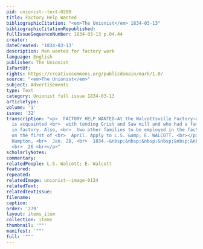 ```yaml
---
pid: unionist--text-0280
title: Factory Help Wanted
bibliographicCitation: "<em>The Unionist</em> 1834-03-13"
bibliographicCitationRepublished: 
fullIssueSequenceNumber: 1834-03-13 p.04.44
creator: 
dateCreated: '1834-03-13'
description: Men wanted for factory work
language: English
publisher: The Unionist
IsPartOf: 
rights: https://creativecommons.org/publicdomain/mark/1.0/
source: "<em>The Unionist</em>"
subject: Advertisements
type: Text
category: Unionist full issue 1834-03-13
articleType: 
volume: '1'
issue: '32'
transcription: "<p>  FACTORY HELP WANTED—At the Walcottsville Factory—a miller who
  is acquainted <br>  with tending Grist and Saw mill and who had a family to work
  in factory. Also, <br>  two other families to be employed in the factory commencing
  on the first of <br>  April. Apply to L.S. &amp; E. WALCOTT. <br></p><p>  &nbsp;&nbsp;&nbsp;&nbsp;&nbsp;&nbsp;&nbsp;&nbsp;&nbsp;&nbsp;&nbsp;
  Hampton, <br>  Jan. 28, <br>  1834.—&nbsp;&nbsp;&nbsp;&nbsp;&nbsp;&nbsp;&nbsp;&nbsp;&nbsp;&nbsp;&nbsp;&nbsp;&nbsp;&nbsp;&nbsp;&nbsp;&nbsp;&nbsp;&nbsp;&nbsp;&nbsp;&nbsp;&nbsp;&nbsp;&nbsp;&nbsp;&nbsp;&nbsp;&nbsp;&nbsp;&nbsp;&nbsp;&nbsp;&nbsp;&nbsp;&nbsp;&nbsp;&nbsp;&nbsp;&nbsp;&nbsp;&nbsp;&nbsp;&nbsp;&nbsp;&nbsp;&nbsp;&nbsp;&nbsp;&nbsp;&nbsp;&nbsp;
  <br>  26 <br></p>"
scholarlyNotes: 
commentary: 
relatedPeople: L.S. Walcott; E. Walcott
featured: 
repeated: 
relatedImage: unionist--image-0134
relatedText: 
relatedTextIssue: 
filename: 
caption: 
order: '279'
layout: items_item
collection: items
thumbnail: '""'
manifest: '""'
full: '""'
---
```

